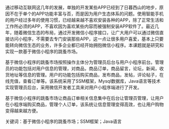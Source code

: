 通过移动互联网这几年的发展，单独的开发某些APP已经到了日暮西山的地步，原因不在于单个的APP功能丰富与否，而是因为用户生态体系的问题。使用智能手机的用户经过多年的使用习惯，已经越来越不喜欢安装各种的APP，除了正常生活和工作所必须的APP，不喜欢因为喜欢某些内容而被强制安装APP软件了。最近几年，随着微信生态的布局，通过开发微信小程序接口，让广大用户可以通过微信直接访问小程序，不需要去专门安装那些APP，这一点让很多用户喜爱，基本上只要能转向微信生态的业务，许多企业都已经开始拥抱微信小程序。本课题就是研究和实现一款基于微信小程序的跳蚤市场。

基于微信小程序的跳蚤市场按照操作主体分为管理员后台与用户小程序前台。管理员的功能包括对用户信息的管理，对商品，商品订单，商品留言，论坛，新闻，收货地址等信息的管理。用户的功能包括购买商品，发布商品，发帖，评论帖子，在线充值，查看订单等。该系统采用了SSM框架，Mysql数据库，Java语言等技术实现管理员后台，采用微信开发者工具来对用户小程序端进行了开发。

基于微信小程序的跳蚤市场让商品订单相关信息集中在后台让管理员管理，让用户在小程序端购买商品，管理个人订单，该系统让信息管理变得高效，也让用户购物变得越来越方便。

关键词：基于微信小程序的跳蚤市场；SSM框架；Java语言
